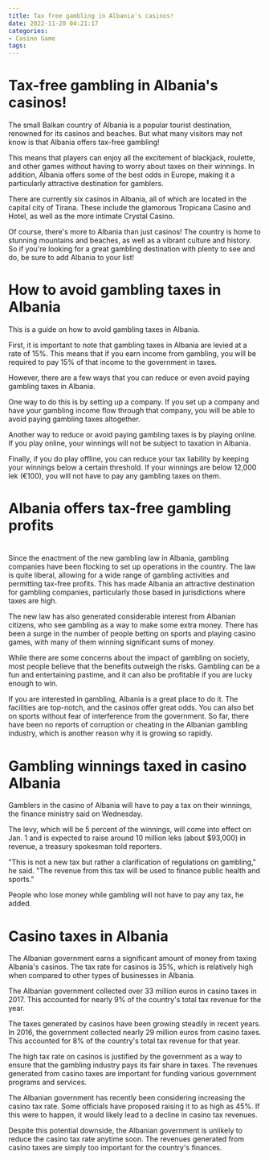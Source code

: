 ```yaml
---
title: Tax free gambling in Albania's casinos!
date: 2022-11-20 04:21:17
categories:
- Casino Game
tags:
---
```



#  Tax-free gambling in Albania's casinos!

The small Balkan country of Albania is a popular tourist destination, renowned for its casinos and beaches. But what many visitors may not know is that Albania offers tax-free gambling!

This means that players can enjoy all the excitement of blackjack, roulette, and other games without having to worry about taxes on their winnings. In addition, Albania offers some of the best odds in Europe, making it a particularly attractive destination for gamblers.

There are currently six casinos in Albania, all of which are located in the capital city of Tirana. These include the glamorous Tropicana Casino and Hotel, as well as the more intimate Crystal Casino.

Of course, there's more to Albania than just casinos! The country is home to stunning mountains and beaches, as well as a vibrant culture and history. So if you're looking for a great gambling destination with plenty to see and do, be sure to add Albania to your list!

#  How to avoid gambling taxes in Albania

This is a guide on how to avoid gambling taxes in Albania.

First, it is important to note that gambling taxes in Albania are levied at a rate of 15%. This means that if you earn income from gambling, you will be required to pay 15% of that income to the government in taxes.

However, there are a few ways that you can reduce or even avoid paying gambling taxes in Albania.

One way to do this is by setting up a company. If you set up a company and have your gambling income flow through that company, you will be able to avoid paying gambling taxes altogether.

Another way to reduce or avoid paying gambling taxes is by playing online. If you play online, your winnings will not be subject to taxation in Albania.

Finally, if you do play offline, you can reduce your tax liability by keeping your winnings below a certain threshold. If your winnings are below 12,000 lek (€100), you will not have to pay any gambling taxes on them.

#  Albania offers tax-free gambling profits

#

Since the enactment of the new gambling law in Albania, gambling companies have been flocking to set up operations in the country. The law is quite liberal, allowing for a wide range of gambling activities and permitting tax-free profits. This has made Albania an attractive destination for gambling companies, particularly those based in jurisdictions where taxes are high.

The new law has also generated considerable interest from Albanian citizens, who see gambling as a way to make some extra money. There has been a surge in the number of people betting on sports and playing casino games, with many of them winning significant sums of money.

While there are some concerns about the impact of gambling on society, most people believe that the benefits outweigh the risks. Gambling can be a fun and entertaining pastime, and it can also be profitable if you are lucky enough to win.

If you are interested in gambling, Albania is a great place to do it. The facilities are top-notch, and the casinos offer great odds. You can also bet on sports without fear of interference from the government. So far, there have been no reports of corruption or cheating in the Albanian gambling industry, which is another reason why it is growing so rapidly.

#  Gambling winnings taxed in casino Albania

Gamblers in the casino of Albania will have to pay a tax on their winnings, the finance ministry said on Wednesday.

The levy, which will be 5 percent of the winnings, will come into effect on Jan. 1 and is expected to raise around 10 million leks (about $93,000) in revenue, a treasury spokesman told reporters.

"This is not a new tax but rather a clarification of regulations on gambling," he said. "The revenue from this tax will be used to finance public health and sports."

People who lose money while gambling will not have to pay any tax, he added.

#  Casino taxes in Albania

The Albanian government earns a significant amount of money from taxing Albania's casinos. The tax rate for casinos is 35%, which is relatively high when compared to other types of businesses in Albania.

The Albanian government collected over 33 million euros in casino taxes in 2017. This accounted for nearly 9% of the country's total tax revenue for the year.

The taxes generated by casinos have been growing steadily in recent years. In 2016, the government collected nearly 29 million euros from casino taxes. This accounted for 8% of the country's total tax revenue for that year.

The high tax rate on casinos is justified by the government as a way to ensure that the gambling industry pays its fair share in taxes. The revenues generated from casino taxes are important for funding various government programs and services.

The Albanian government has recently been considering increasing the casino tax rate. Some officials have proposed raising it to as high as 45%. If this were to happen, it would likely lead to a decline in casino tax revenues.

Despite this potential downside, the Albanian government is unlikely to reduce the casino tax rate anytime soon. The revenues generated from casino taxes are simply too important for the country's finances.